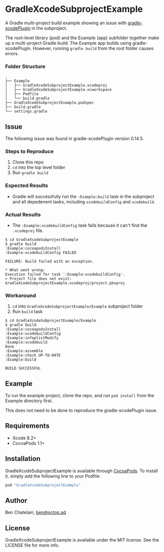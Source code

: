 # GradleXcodeSubprojectExample

A Gradle multi-project build example showing an issue with [gradle-xcodePlugin](https://github.com/openbakery/gradle-xcodePlugin)
in the subproject.

The root-level library (pod) and the Example (app) subfolder together make up a multi-project Gradle build.
The Example app builds using gradle-xcodePlugin. However, running `gradle build` from the root folder
causes errors.

### Folder Structure

```
.
├── Example
│   ├── GradleXcodeSubprojectExample.xcodeproj
│   ├── GradleXcodeSubprojectExample.xcworkspace
│   ├── Podfile
│   └── build.gradle
├── GradleXcodeSubprojectExample.podspec
├── build.gradle
└── settings.gradle
```

## Issue

The following issue was found in gradle-xcodePlugin version 0.14.5.

### Steps to Reproduce

1. Clone this repo
1. `cd` into the top level folder
1. Run `gradle build`

### Expected Results

- Gradle will successfully run the `:Example:build` task in the subproject
and all depedenent tasks, including `xcodebuildConfig` and `xcodebuild`.

### Actual Results

- The `:Example:xcodebuildConfig` task fails because it can't find the `.xcodeproj` file.

````
$ cd GradleXcodeSubprojectExample
$ gradle build
:Example:cocoapodsInstall
:Example:xcodebuildConfig FAILED

FAILURE: Build failed with an exception.

* What went wrong:
Execution failed for task ':Example:xcodebuildConfig'.
> Project file does not exist: GradleXcodeSubprojectExample.xcodeproj/project.pbxproj
````

### Workaround

1. `cd` into `GradleXcodeSubprojectExample/Example` subproject folder
1. Run `build` task

```
$ cd GradleXcodeSubprojectExample/Example
$ gradle build
:Example:cocoapodsInstall
:Example:xcodebuildConfig
:Example:infoplistModify
:Example:xcodebuild
Done
:Example:assemble
:Example:check UP-TO-DATE
:Example:build

BUILD SUCCESSFUL
```

## Example

To run the example project, clone the repo, and run `pod install` from the Example directory first.

This does not need to be done to reproduce the gradle-xcodePlugin issue.

## Requirements

- Xcode 8.2+
- CocoaPods 1.1+

## Installation

GradleXcodeSubprojectExample is available through [CocoaPods](http://cocoapods.org). To install
it, simply add the following line to your Podfile:

```ruby
pod "GradleXcodeSubprojectExample"
```

## Author

Ben Chatelain, ben@octop.ad

## License

GradleXcodeSubprojectExample is available under the MIT license. See the LICENSE file for more info.
